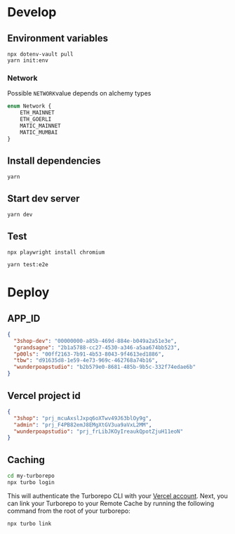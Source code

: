 # Develop

## Environment variables

```
npx dotenv-vault pull
yarn init:env
```

### Network

Possible `NETWORK`value depends on alchemy types

```js
enum Network {
    ETH_MAINNET
    ETH_GOERLI
    MATIC_MAINNET
    MATIC_MUMBAI
}
```

## Install dependencies

`yarn`

## Start dev server

`yarn dev`

## Test

`npx playwright install chromium`

`yarn test:e2e`

# Deploy

## APP_ID

```json
{
  "3shop-dev": "00000000-a85b-469d-884e-b049a2a51e3e",
  "grandsagne": "2b1a5788-cc27-4530-a346-a5aa674bb523",
  "p00ls": "00ff2163-7b91-4b53-8043-9f4613ed1886",
  "tbw": "d91635d8-1e59-4e73-969c-462768a74b16",
  "wunderpoapstudio": "b2b579e0-8681-485b-9b5c-332f74edae6b"
}
```

## Vercel project id

```json
{
  "3shop": "prj_mcuAxslJxpq6oXTwv49J63blOy9g",
  "admin": "prj_F4PB82emJ8EMgXtGV3ua9aVxL2MM",
  "wunderpoapstudio": "prj_frLibJKOyIreaukQpotZjuH11eoN"
}
```

## Caching

```sh
cd my-turborepo
npx turbo login
```

This will authenticate the Turborepo CLI with your [Vercel account](https://vercel.com/docs/concepts/personal-accounts/overview).
Next, you can link your Turborepo to your Remote Cache by running the following command from the root of your turborepo:

```
npx turbo link
```
